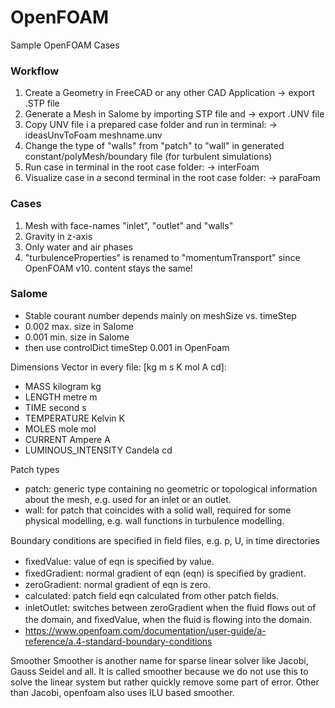 # OpenFOAM
Sample OpenFOAM Cases

### Workflow
1. Create a Geometry in FreeCAD or any other CAD Application -> export .STP file
2. Generate a Mesh in Salome by importing STP file and -> export .UNV file
3. Copy UNV file i a prepared case folder and run in terminal: -> ideasUnvToFoam meshname.unv
4. Change the type of "walls" from "patch" to "wall" in generated constant/polyMesh/boundary file (for turbulent simulations)
5. Run case in terminal in the root case folder: -> interFoam
6. Visualize case in a second terminal in the root case folder: -> paraFoam

### Cases
1. Mesh with face-names "inlet", "outlet" and "walls"
2. Gravity in z-axis
3. Only water and air phases
4. "turbulenceProperties" is renamed to "momentumTransport" since OpenFOAM v10. content stays the same!

### Salome
- Stable courant number depends mainly on meshSize vs. timeStep
- 0.002 max. size in Salome
- 0.001 min. size in Salome
- then use controlDict timeStep 0.001 in OpenFoam

Dimensions Vector in every file: [kg m s K mol A cd]:
- MASS 	kilogram 	kg
- LENGTH 	metre 	m
- TIME 	second 	s
- TEMPERATURE 	Kelvin 	K
- MOLES 	mole 	mol
- CURRENT 	Ampere 	A
- LUMINOUS_INTENSITY 	Candela 	cd

Patch types
- patch: generic type containing no geometric or topological information about the mesh, e.g. used for an inlet or an outlet.
- wall: for patch that coincides with a solid wall, required for some physical modelling, e.g. wall functions in turbulence modelling.

Boundary conditions are speciﬁed in ﬁeld ﬁles, e.g. p, U, in time directories 
- ﬁxedValue: value of eqn is speciﬁed by value.
- ﬁxedGradient: normal gradient of eqn (eqn) is speciﬁed by gradient.
- zeroGradient: normal gradient of eqn is zero.
- calculated: patch ﬁeld eqn calculated from other patch ﬁelds.
- inletOutlet: switches between zeroGradient when the ﬂuid ﬂows out of the domain, and ﬁxedValue, when the ﬂuid is ﬂowing into the domain.
- https://www.openfoam.com/documentation/user-guide/a-reference/a.4-standard-boundary-conditions


Smoother
Smoother is another name for sparse linear solver like Jacobi, Gauss Seidel and all.
It is called smoother because we do not use this to solve the linear system but rather quickly remove some part of error.
Other than Jacobi, openfoam also uses ILU based smoother. 


